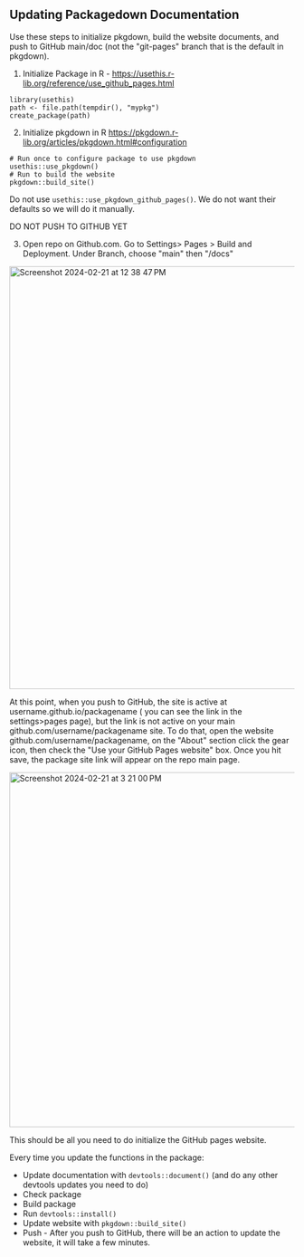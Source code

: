 ## Updating Packagedown Documentation 

Use these steps to initialize pkgdown, build the website documents, and push to GitHub main/doc (not the "git-pages" branch that is the default in pkgdown). 

1. Initialize Package in R - https://usethis.r-lib.org/reference/use_github_pages.html 

```
library(usethis)
path <- file.path(tempdir(), "mypkg")
create_package(path)
```

2. Initialize pkgdown in R https://pkgdown.r-lib.org/articles/pkgdown.html#configuration

```
# Run once to configure package to use pkgdown
usethis::use_pkgdown()
# Run to build the website
pkgdown::build_site()
```

Do not use `usethis::use_pkgdown_github_pages()`. We do not want their defaults so we will do it manually. 


DO NOT PUSH TO GITHUB YET

3. Open repo on Github.com. Go to Settings> Pages > Build and Deployment. Under Branch, choose "main" then "/docs"

<img width="747" alt="Screenshot 2024-02-21 at 12 38 47 PM" src="https://github.com/Nonprofit-Open-Data-Collective/governance/assets/55454718/0a1d523e-fc52-40e4-818f-d654f7abc236">

<br>

At this point, when you push to GitHub, the site is active at username.github.io/packagename ( you can see the link in the settings>pages page), but the link is not active on your main github.com/username/packagename site. To do that, open the website github.com/username/packagename, on the "About" section click the gear icon, then check the "Use your GitHub Pages website" box. Once you hit save, the package site link will appear on the repo main page. 

<img width="627" alt="Screenshot 2024-02-21 at 3 21 00 PM" src="https://github.com/Nonprofit-Open-Data-Collective/governance/assets/55454718/478bf7c3-07c1-450f-a93e-3d7daa957407">

<br>

This should be all you need to do initialize the GitHub pages website. 

Every time you update the functions in the  package:

- Update documentation with `devtools::document()` (and do any other devtools updates you need to do)
- Check package 
- Build package 
- Run `devtools::install()`
- Update website with `pkgdown::build_site()`
- Push - After you push to GitHub, there will be an action to update the website, it will take a few minutes. 
